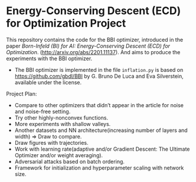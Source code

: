 Energy-Conserving Descent (ECD) for Optimization Project
====
This repository contains the code for the BBI optimizer, introduced in the paper _Born-Infeld (BI) for AI: Energy-Conserving Descent (ECD) for Optimization_. (http://arxiv.org/abs/2201.11137). And aims to produce the experiments with the BBI optimizer.

- The BBI optimizer is implemented in the file `inflation.py` is based on https://github.com/gbdl/BBI by G. Bruno De Luca and Eva Silverstein, available under the license.

Project Plan:
- Compare to other optimizers that didn’t appear in the article for noise and noise-free setting.
- Try other highly-nonconvex functions.
- More experiments with shallow valleys.
- Another datasets and NN architecture(increasing number of layers and width) => Draw to compare.
- Draw figures with trajectories.
- Work with learning rate(adaptive and/or Gradient Descent: The Ultimate Optimizer and/or weight averaging).
- Adversarial attacks based on batch ordering.
- Framework for initialization and hyperparameter scaling with network size.
